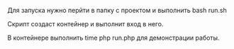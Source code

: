 Для запуска нужно перйти в папку с проектом и выполнить bash run.sh

Скрипт создаст контейнер и выполнит вход в него.

В контейнере выполнить time php run.php для демонстрации работы.
